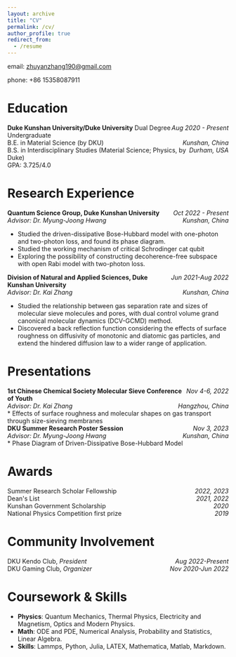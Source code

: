 ```yaml
---
layout: archive
title: "CV"
permalink: /cv/
author_profile: true
redirect_from:
  - /resume
---
```


email: zhuyanzhang190@gmail.com

phone: +86 15358087911

Education
======

<div><span style="float:right"><em>Aug 2020 - Present</em></span><b>Duke Kunshan University/Duke University</b> Dual Degree Undergraduate </div>
<div><span style="float:right"><em>Kunshan, China</em></span>B.E. in Material Science (by DKU)</div>
<div><span style="float:right"><em>Durham, USA</em></span>B.S. in Interdisciplinary Studies (Material Science; Physics, by Duke)</div>
<div>GPA: 3.725/4.0</div>
<p></p>

Research Experience
======

<div><span style="float:right"><em>Oct 2022 - Present</em></span><b>Quantum Science Group, Duke Kunshan University</b></div>
<div><span style="float:right"><em>Kunshan, China</em></span><em>Advisor: Dr. Myung-Joong Hwang</em></div>
  
* Studied the driven-dissipative Bose-Hubbard model with one-photon and two-photon loss, and found its phase diagram.
* Studied the working mechanism of critical Schrodinger cat qubit
* Exploring the possibility of constructing decoherence-free subspace with open Rabi model with two-photon loss.

<div><span style="float:right"><em>Jun 2021-Aug 2022</em></span><b>Division of Natural and Applied Sciences, Duke Kunshan University</b></div>
<div><span style="float:right"><em>Kunshan, China</em></span><em>Advisor: Dr. Kai Zhang</em></div>

* Studied the relationship between gas separation rate and sizes of molecular sieve molecules and pores, with dual control volume grand canonical molecular dynamics (DCV-GCMD) method.
* Discovered a back reflection function considering the effects of surface roughness on diffusivity of monotonic and diatomic gas particles, and extend the hindered diffusion law to a wider range of application.

Presentations
======

<div><span style="float:right"><em>Nov 4-6, 2022</em></span><b>1st Chinese Chemical Society Molecular Sieve Conference of Youth</b></div>
<div><span style="float:right"><em>Hangzhou, China</em></span><em>Advisor: Dr. Kai Zhang</em></div>
* Effects of surface roughness and molecular shapes on gas transport through size-sieving membranes

<div><span style="float:right"><em>Nov 3, 2023</em></span><b>DKU Summer Research Poster Session</b></div>
<div><span style="float:right"><em>Kunshan, China</em></span><em>Advisor: Dr. Myung-Joong Hwang</em></div>
* Phase Diagram of Driven-Dissipative Bose-Hubbard Model

Awards
======
<div><span style="float:right"><em>2022, 2023</em></span>Summer Research Scholar Fellowship</div>
<div><span style="float:right"><em>2021, 2022</em></span>Dean's List</div>
<div><span style="float:right"><em>2020</em></span>Kunshan Government Scholarship</div>
<div><span style="float:right"><em>2019</em></span>National Physics Competition first prize</div>
<p></p>

Community Involvement
======
<div><span style="float:right"><em>Aug 2022-Present</em></span>DKU Kendo Club, <em>President</em></div>
<div><span style="float:right"><em>Nov 2020-Jun 2022</em></span>DKU Gaming Club, <em>Organizer</em></div>
<p></p>

Coursework & Skills
======
* **Physics**: Quantum Mechanics, Thermal Physics, Electricity and Magnetism, Optics and Modern Physics.
* **Math**: ODE and PDE, Numerical Analysis, Probability and Statistics, Linear Algebra.
* **Skills**: Lammps, Python, Julia, LATEX, Mathematica, Matlab, Markdown.
